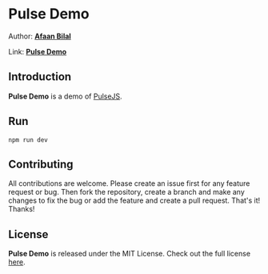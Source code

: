 Pulse Demo
==========

Author: **[Afaan Bilal](https://afaan.dev)**

Link: **[Pulse Demo](https://afaan.dev/pulse-demo)**

## Introduction
**Pulse Demo** is a demo of [PulseJS](https://github.com/AfaanBilal/pulsejs).

## Run
````
npm run dev
````

## Contributing
All contributions are welcome. Please create an issue first for any feature request
or bug. Then fork the repository, create a branch and make any changes to fix the bug
or add the feature and create a pull request. That's it!
Thanks!

## License
**Pulse Demo** is released under the MIT License.
Check out the full license [here](LICENSE).
